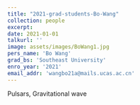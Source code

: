 ```yaml
---
title: "2021-grad-students-Bo-Wang"
collection: people
excerpt: 
date: 2021-01-01
talkurl: ''
image: assets/images/BoWang1.jpg
pers_name: 'Bo Wang'
grad_bs: 'Southeast University'
enro_year: '2021' 
email_addr: 'wangbo21a@mails.ucas.ac.cn'
---
```



Pulsars, Gravitational wave




